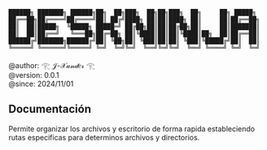 ```
██████╗ ███████╗ ██████╗██╗  ██╗███╗  ██╗██╗███╗  ██╗     ██╗ █████╗ 
██╔══██╗██╔════╝██╔════╝██║ ██╔╝████╗ ██║██║████╗ ██║     ██║██╔══██╗
██║  ██║█████╗  ╚█████╗ █████═╝ ██╔██╗██║██║██╔██╗██║     ██║███████║
██║  ██║██╔══╝   ╚═══██╗██╔═██╗ ██║╚████║██║██║╚████║██╗  ██║██╔══██║
██████╔╝███████╗██████╔╝██║ ╚██╗██║ ╚███║██║██║ ╚███║╚█████╔╝██║  ██║
╚═════╝ ╚══════╝╚═════╝ ╚═╝  ╚═╝╚═╝  ╚══╝╚═╝╚═╝  ╚══╝ ╚════╝ ╚═╝  ╚═╝
```

@author: 𓂀 𝒥-𝒳𝒶𝓃𝒹𝑒𝓇 𓂀<br>
@version: 0.0.1<br>
@since:  2024/11/01

## Documentación
Permite organizar los archivos y escritorio de forma rapida estableciendo rutas especificas para determinos archivos y directorios.
